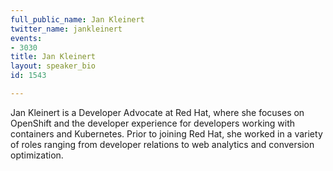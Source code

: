 ```yaml
---
full_public_name: Jan Kleinert
twitter_name: jankleinert
events:
- 3030
title: Jan Kleinert
layout: speaker_bio
id: 1543

---
```

Jan Kleinert is a Developer Advocate at Red Hat, where she focuses on OpenShift and the developer experience for developers working with containers and Kubernetes. Prior to joining Red Hat, she worked in a variety of roles ranging from developer relations to web analytics and conversion optimization. 
